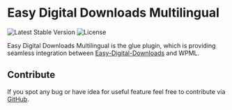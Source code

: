 
# Easy Digital Downloads Multilingual

![Latest Stable Version](https://img.shields.io/badge/stable-1.3.3-green.svg?style=flat-squar)
![License](https://img.shields.io/badge/license-GPLv2-red.svg?style=flat-squar)


Easy Digital Downloads Multilingual is the glue plugin, which is providing seamless integration between [Easy-Digital-Downloads](https://wordpress.org/plugins/easy-digital-downloads/) and WPML.


## Contribute

If you spot any bug or have idea for useful feature feel free to contribute via [GitHub](https://github.com/OnTheGoSystems/edd-multilingual).